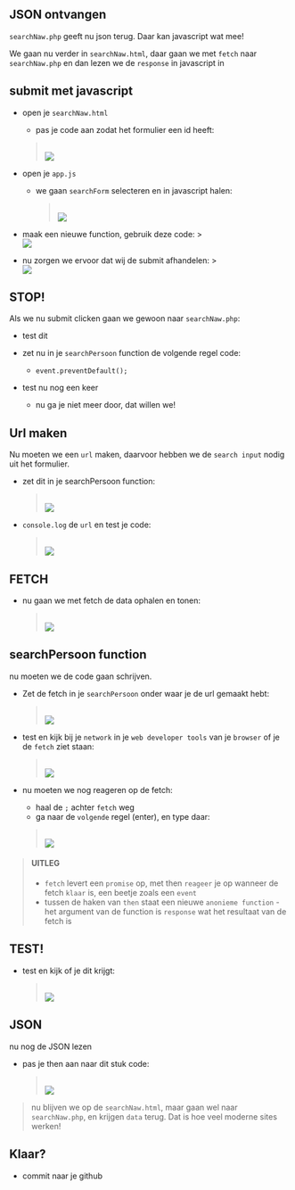 ## JSON ontvangen

`searchNaw.php` geeft nu json terug. Daar kan javascript wat mee!

We gaan nu verder in `searchNaw.html`, daar gaan we met `fetch` naar `searchNaw.php`
en dan lezen we de  `response` in javascript in

## submit met javascript

- open je `searchNaw.html`
    - pas je code aan zodat het formulier een id heeft:
    > </br>![](img/searchid.PNG)

- open je `app.js`
    - we gaan `searchForm` selecteren en in javascript halen:
        > </br>![](img/selectsearchNaw.PNG)

- maak een nieuwe function, gebruik deze code:
        > </br>![](img/searchpersoonfunc.PNG)


- nu zorgen we ervoor dat wij de submit afhandelen:
        > </br>![](img/bind.PNG)

## STOP!

Als we nu submit clicken gaan we gewoon naar `searchNaw.php`:
- test dit

- zet nu in je `searchPersoon` function de volgende regel code:
  - `event.preventDefault();`

- test nu nog een keer
    - nu ga je niet meer door, dat willen we!
## Url maken

Nu moeten we een `url` maken, daarvoor hebben we de `search input` nodig uit het formulier.
- zet dit in je searchPersoon function:
    > </br>![](img/getdata.PNG)
- `console.log` de `url` en test je code:
    > </br>![](img/urlcheck.PNG)


## FETCH

- nu gaan we met fetch de data ophalen en tonen:
    > </br>![](img/getdata.PNG)


## searchPersoon function

nu moeten we de code gaan schrijven.

- Zet de fetch in je `searchPersoon` onder waar je de url gemaakt hebt:
    > </br>![](img/fetch.PNG)

- test en kijk bij je `network` in je `web developer tools` van je `browser` of je de `fetch` ziet staan:
    > </br>![](img/networkfetch.PNG)

- nu moeten we nog reageren op de fetch:
    - haal de `;` achter `fetch` weg
    - ga naar de `volgende` regel (enter), en type daar:
    > </br>![](img/then.PNG)

> #### UITLEG
> - `fetch` levert een `promise` op, met then `reageer` je op wanneer de fetch `klaar` is, een beetje zoals een `event`
> - tussen de haken van `then` staat een nieuwe `anonieme function`
>       - het argument van de function is `response` wat het resultaat van de fetch is

## TEST!

- test en kijk of je dit krijgt:
    > </br>![](img/fetchthenresult.PNG)

## JSON

nu nog de JSON lezen

- pas je then aan naar dit stuk code:
    > </br>![](img/logjson.PNG)

> nu blijven we op de `searchNaw.html`, maar gaan wel naar `searchNaw.php`, en krijgen `data` terug. Dat is hoe veel moderne sites werken!

## Klaar?
- commit naar je github
